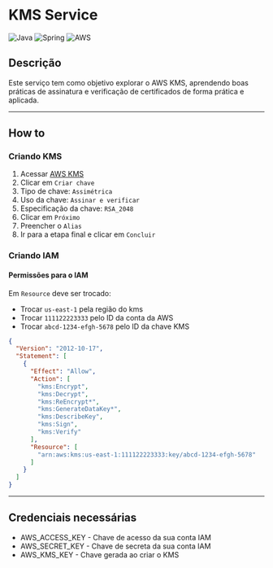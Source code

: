 # KMS Service
![Java](https://img.shields.io/badge/java-%23ED8B00.svg?style=for-the-badge&logo=openjdk&logoColor=white)
![Spring](https://img.shields.io/badge/spring-%236DB33F.svg?style=for-the-badge&logo=spring&logoColor=white)
![AWS](https://img.shields.io/badge/AWS-%23FF9900.svg?style=for-the-badge&logo=amazon-aws&logoColor=white)

## Descrição
Este serviço tem como objetivo explorar o AWS KMS, aprendendo boas práticas de assinatura e verificação de certificados de 
forma prática e aplicada.

---
## How to

### Criando KMS
1. Acessar [AWS KMS](https://us-east-1.console.aws.amazon.com/kms/home?region=us-east-1#/kms/keys)
2. Clicar em `Criar chave`
3. Tipo de chave: `Assimétrica`
4. Uso da chave: `Assinar e verificar`
5. Especificação da chave: `RSA_2048`
6. Clicar em `Próximo`
7. Preencher o `Alias`
8. Ir para a etapa final e clicar em `Concluir`


### Criando IAM
#### Permissões para o IAM
Em `Resource` deve ser trocado:
- Trocar `us-east-1` pela região do kms
- Trocar `111122223333` pelo ID da conta da AWS
- Trocar `abcd-1234-efgh-5678` pelo ID da chave KMS
```json
{
  "Version": "2012-10-17",
  "Statement": [
    {
      "Effect": "Allow",
      "Action": [
        "kms:Encrypt",
        "kms:Decrypt",
        "kms:ReEncrypt*",
        "kms:GenerateDataKey*",
        "kms:DescribeKey",
        "kms:Sign",
        "kms:Verify"
      ],
      "Resource": [
        "arn:aws:kms:us-east-1:111122223333:key/abcd-1234-efgh-5678" 
      ]
    }
  ]
}
```
---
## Credenciais necessárias
- AWS_ACCESS_KEY - Chave de acesso da sua conta IAM 
- AWS_SECRET_KEY - Chave de secreta da sua conta IAM
- AWS_KMS_KEY - Chave gerada ao criar o KMS